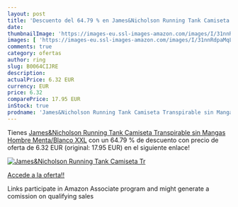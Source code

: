 ```yaml
---
layout: post
title: 'Descuento del 64.79 % en James&Nicholson Running Tank Camiseta Tr'
date: 
thumbnailImage: 'https://images-eu.ssl-images-amazon.com/images/I/31nnRdpaMqL._SL200_.jpg'
images: [ 'https://images-eu.ssl-images-amazon.com/images/I/31nnRdpaMqL._SL200_.jpg' ]
comments: true
category: ofertas
author: ring
slug: B0064CIJRE
description:
actualPrice: 6.32 EUR
currency: EUR
price: 6.32
comparePrice: 17.95 EUR
inStock: true
prodname: 'James&Nicholson Running Tank Camiseta Transpirable sin Mangas  Hombre  Menta/Blanco  XXL'
---
```


Tienes [James&Nicholson Running Tank Camiseta Transpirable sin Mangas  Hombre  Menta/Blanco  XXL](https://www.amazon.es/dp/B0064CIJRE/?tag=tolees-21) con un 64.79 % de descuento con precio de oferta de 6.32 EUR (original: 17.95 EUR) en el siguiente enlace!

[![James&Nicholson Running Tank Camiseta Tr](https://images-eu.ssl-images-amazon.com/images/I/31nnRdpaMqL._SL200_.jpg)](https://www.amazon.es/dp/B0064CIJRE/?tag=tolees-21)

[Accede a la oferta!!](https://www.amazon.es/dp/B0064CIJRE/?tag=tolees-21)

Links participate in Amazon Associate program and might generate a comission on qualifying sales


